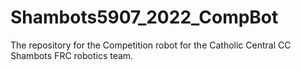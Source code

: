 # Shambots5907_2022_CompBot
The repository for the Competition robot for the Catholic Central CC Shambots FRC robotics team.
